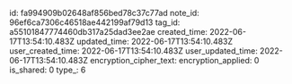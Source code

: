 id: fa994909b02648af856bed78c37c77ad
note_id: 96ef6ca7306c46518ae442199af79d13
tag_id: a55101847774460db317a25dad3ee2ae
created_time: 2022-06-17T13:54:10.483Z
updated_time: 2022-06-17T13:54:10.483Z
user_created_time: 2022-06-17T13:54:10.483Z
user_updated_time: 2022-06-17T13:54:10.483Z
encryption_cipher_text: 
encryption_applied: 0
is_shared: 0
type_: 6
